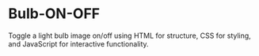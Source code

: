 # Bulb-ON-OFF
Toggle a light bulb image on/off using HTML for structure, CSS for styling, and JavaScript for interactive functionality.
